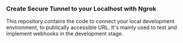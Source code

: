 ### Create Secure Tunnel to your Localhost with Ngrok

This repository contains the code to connect your local development environment, to publically accessible URL.
It's mainly used to test and implement webhooks in the development stage.

